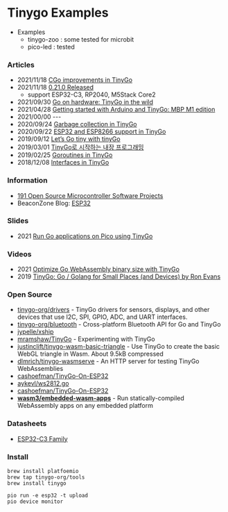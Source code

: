 # Tinygo Examples


- Examples
    - tinygo-zoo : some tested for microbit
    - pico-led : tested


### Articles
- 2021/11/18 [CGo improvements in TinyGo](https://aykevl.nl/2021/11/cgo-tinygo)
- 2021/11/18 [0.21.0 Released](https://github.com/tinygo-org/tinygo/releases/tag/v0.21.0)
    - support ESP32-C3, RP2040, M5Stack Core2
- 2021/09/30 [Go on hardware: TinyGo in the wild](https://dev.to/gotime/go-on-hardware-tinygo-in-the-wild)
- 2021/04/28 [Getting started with Arduino and TinyGo: MBP M1 edition](https://dev.to/stepanvrany/getting-started-with-arduino-and-tinygo-mbp-m1-edition-3am1)
- 2021/00/00 ---
- 2020/09/24 [Garbage collection in TinyGo](https://aykevl.nl/2020/09/gc-tinygo)
- 2020/09/22 [ESP32 and ESP8266 support in TinyGo](https://aykevl.nl/2020/09/tinygo-esp32)
- 2019/09/12 [Let’s Go tiny with tinyGo](https://hackernoon.com/lets-go-tiny-with-tinygo-uob035t5)
- 2019/03/01 [TinyGo로 시작하는 내장 프로그래밍](https://tech.144lab.com/entry/tinygo)
- 2019/02/25 [Goroutines in TinyGo](https://aykevl.nl/2019/02/tinygo-goroutines)
- 2018/12/08 [Interfaces in TinyGo](https://aykevl.nl/2018/12/tinygo-interface)

### Information
- [191 Open Source Microcontroller Software Projects](https://opensourcelibs.com/libs/microcontroller)
-  BeaconZone Blog: [ESP32](https://www.beaconzone.co.uk/blog/category/esp32/)

### Slides
- 2021 [Run Go applications on Pico using TinyGo](https://www.slideshare.net/CherrieHsieh/run-go-applications-on-pico-using-tinygo)


### Videos
- 2021 [Optimize Go WebAssembly binary size with TinyGo](https://egghead.io/lessons/go-optimize-go-webassembly-binary-size-with-tinygo)
- 2019 [TinyGo: Go / Golang for Small Places (and Devices) by Ron Evans](https://www.youtube.com/watch?v=KY8u9yZ97Tc)


### Open Source
- [tinygo-org/drivers](https://github.com/tinygo-org/drivers) - TinyGo drivers for sensors, displays, and other devices that use I2C, SPI, GPIO, ADC, and UART interfaces.
- [tinygo-org/bluetooth](https://github.com/tinygo-org/bluetooth) - Cross-platform Bluetooth API for Go and TinyGo
- [jypelle/xship](https://github.com/jypelle/xship)
- [mramshaw/TinyGo](https://github.com/mramshaw/TinyGo) - Experimenting with TinyGo
- [justinclift/tinygo-wasm-basic-triangle](https://github.com/justinclift/tinygo-wasm-basic-triangle) - Use TinyGo to create the basic WebGL triangle in Wasm. About 9.5kB compressed
- [dImrich/tinygo-wasmserve](https://github.com/dImrich/tinygo-wasmserve) - An HTTP server for testing TinyGo WebAssemblies
- [cashoefman/TinyGo-On-ESP32](https://github.com/cashoefman/TinyGo-On-ESP32)
- [aykevl/ws2812.go](https://gist.github.com/aykevl/47d0a24408cf585f6ba181c4dc663bca)
- [cashoefman/TinyGo-On-ESP32](https://github.com/cashoefman/TinyGo-On-ESP32)
- [**wasm3/embedded-wasm-apps**](https://github.com/wasm3/embedded-wasm-apps) - Run statically-compiled WebAssembly apps on any embedded platform


### Datasheets
- [ESP32-C3 Family](https://cdn.sparkfun.com/assets/1/a/5/a/6/esp32-c3_datasheet_en.pdf)



### Install
```
brew install platfoemio
brew tap tinygo-org/tools
brew install tinygo
```

```
pio run -e esp32 -t upload
pio device monitor
```
